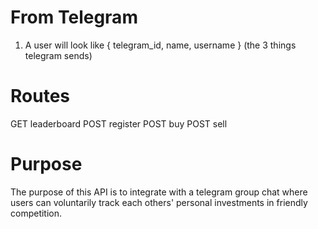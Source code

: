 # From Telegram

1) A user will look like { telegram_id, name, username } (the 3 things telegram sends)


# Routes

GET leaderboard
POST register
POST buy
POST sell


# Purpose

The purpose of this API is to integrate with a telegram group chat where users can voluntarily track each others' personal investments in friendly competition.
